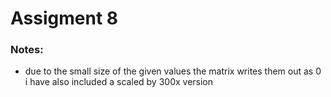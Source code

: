 # **Assigment 8**

### Notes:
* due to the small size of the given values the matrix writes them out as 0 i have also included a scaled by 300x version
